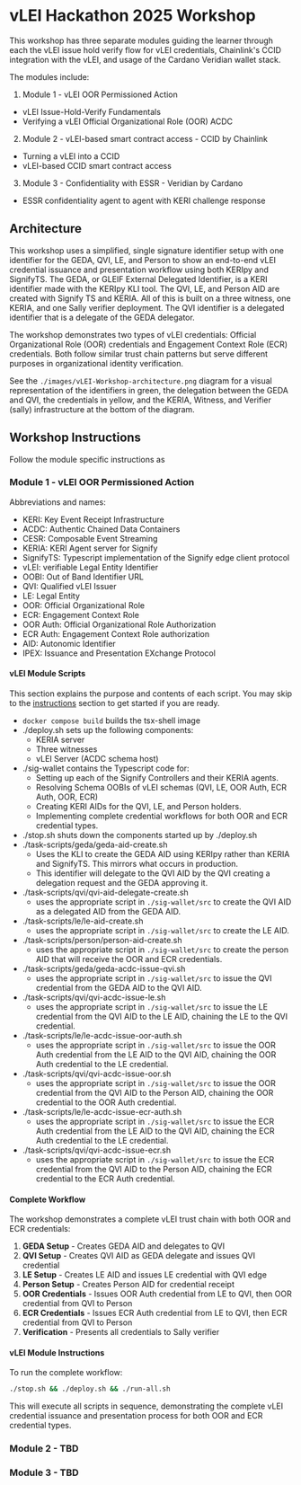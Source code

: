 # vLEI Hackathon 2025 Workshop

This workshop has three separate modules guiding the learner through each the vLEI issue hold verify flow for vLEI credentials, Chainlink's CCID integration with the vLEI, and usage of the Cardano Veridian wallet stack.

The modules include:

1. Module 1 - vLEI OOR Permissioned Action
  - vLEI Issue-Hold-Verify Fundamentals
  - Verifying a vLEI Official Organizational Role (OOR) ACDC
2. Module 2 - vLEI-based smart contract access - CCID by Chainlink
  - Turning a vLEI into a CCID
  - vLEI-based CCID smart contract access
3. Module 3 - Confidentiality with ESSR - Veridian by Cardano
  - ESSR confidentiality agent to agent with KERI challenge response

## Architecture

This workshop uses a simplified, single signature identifier setup with one identifier for the GEDA, QVI, LE, and Person to show an end-to-end vLEI credential issuance and presentation workflow using both KERIpy and SignifyTS. The GEDA, or GLEIF External Delegated Identifier, is a KERI identifier made with the KERIpy KLI tool. The QVI, LE, and Person AID are created with Signify TS and KERIA. All of this is built on a three witness, one KERIA, and one Sally verifier deployment. The QVI identifier is a delegated identifier that is a delegate of the GEDA delegator.

The workshop demonstrates two types of vLEI credentials: Official Organizational Role (OOR) credentials and Engagement Context Role (ECR) credentials. Both follow similar trust chain patterns but serve different purposes in organizational identity verification.

See the `./images/vLEI-Workshop-architecture.png` diagram for a visual representation of the identifiers in green, the delegation between the GEDA and QVI, the credentials in yellow, and the KERIA, Witness, and Verifier (sally) infrastructure at the bottom of the diagram.

## Workshop Instructions

Follow the module specific instructions as

### Module 1 - vLEI OOR Permissioned Action

Abbreviations and names:
- KERI: Key Event Receipt Infrastructure
- ACDC: Authentic Chained Data Containers
- CESR: Composable Event Streaming
- KERIA: KERI Agent server for Signify
- SignifyTS: Typescript implementation of the Signify edge client protocol
- vLEI: verifiable Legal Entity Identifier
- OOBI: Out of Band Identifier URL
- QVI: Qualified vLEI Issuer
- LE: Legal Entity
- OOR: Official Organizational Role
- ECR: Engagement Context Role
- OOR Auth: Official Organizational Role Authorization
- ECR Auth: Engagement Context Role authorization
- AID: Autonomic Identifier
- IPEX: Issuance and Presentation EXchange Protocol

#### vLEI Module Scripts

This section explains the purpose and contents of each script. You may skip to the [instructions](#instructions) section to get started if you are ready.

- `docker compose build` builds the tsx-shell image
- ./deploy.sh sets up the following components:
  - KERIA server
  - Three witnesses
  - vLEI Server (ACDC schema host)
- ./sig-wallet contains the Typescript code for:
  - Setting up each of the Signify Controllers and their KERIA agents.
  - Resolving Schema OOBIs of vLEI schemas (QVI, LE, OOR Auth, ECR Auth, OOR, ECR)
  - Creating KERI AIDs for the QVI, LE, and Person holders.
  - Implementing complete credential workflows for both OOR and ECR credential types.
- ./stop.sh shuts down the components started up by ./deploy.sh  
- ./task-scripts/geda/geda-aid-create.sh
  - Uses the KLI to create the GEDA AID using KERIpy rather than KERIA and SignifyTS. This mirrors what occurs in production.
  - This identifier will delegate to the QVI AID by the QVI creating a delegation request and the GEDA approving it.
- ./task-scripts/qvi/qvi-aid-delegate-create.sh
  - uses the appropriate script in `./sig-wallet/src` to create the QVI AID as a delegated AID from the GEDA AID.
- ./task-scripts/le/le-aid-create.sh
  - uses the appropriate script in `./sig-wallet/src` to create the LE AID.
- ./task-scripts/person/person-aid-create.sh
  - uses the appropriate script in `./sig-wallet/src` to create the person AID that will receive the OOR and ECR credentials.
- ./task-scripts/geda/geda-acdc-issue-qvi.sh  
  - uses the appropriate script in `./sig-wallet/src` to issue the QVI credential from the GEDA AID to the QVI AID.
- ./task-scripts/qvi/qvi-acdc-issue-le.sh
  - uses the appropriate script in `./sig-wallet/src` to issue the LE credential from the QVI AID to the LE AID, chaining the LE to the QVI credential.
- ./task-scripts/le/le-acdc-issue-oor-auth.sh
  - uses the appropriate script in `./sig-wallet/src` to issue the OOR Auth credential from the LE AID to the QVI AID, chaining the OOR Auth credential to the LE credential.
- ./task-scripts/qvi/qvi-acdc-issue-oor.sh
  - uses the appropriate script in `./sig-wallet/src` to issue the OOR credential from the QVI AID to the Person AID, chaining the OOR credential to the OOR Auth credential.
- ./task-scripts/le/le-acdc-issue-ecr-auth.sh
  - uses the appropriate script in `./sig-wallet/src` to issue the ECR Auth credential from the LE AID to the QVI AID, chaining the ECR Auth credential to the LE credential.
- ./task-scripts/qvi/qvi-acdc-issue-ecr.sh
  - uses the appropriate script in `./sig-wallet/src` to issue the ECR credential from the QVI AID to the Person AID, chaining the ECR credential to the ECR Auth credential.


#### Complete Workflow

The workshop demonstrates a complete vLEI trust chain with both OOR and ECR credentials:

1. **GEDA Setup** - Creates GEDA AID and delegates to QVI
2. **QVI Setup** - Creates QVI AID as GEDA delegate and issues QVI credential
3. **LE Setup** - Creates LE AID and issues LE credential with QVI edge
4. **Person Setup** - Creates Person AID for credential receipt
5. **OOR Credentials** - Issues OOR Auth credential from LE to QVI, then OOR credential from QVI to Person
6. **ECR Credentials** - Issues ECR Auth credential from LE to QVI, then ECR credential from QVI to Person
7. **Verification** - Presents all credentials to Sally verifier

#### vLEI Module Instructions

To run the complete workflow:

```bash
./stop.sh && ./deploy.sh && ./run-all.sh
```

This will execute all scripts in sequence, demonstrating the complete vLEI credential issuance and presentation process for both OOR and ECR credential types.


### Module 2 - TBD

### Module 3 - TBD